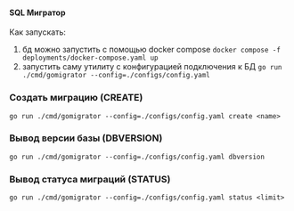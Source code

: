 #### SQL Мигратор

Как запускать: 
1) бд можно запустить с помощью docker compose
`docker compose -f deployments/docker-compose.yaml up`
2) запустить саму утилиту с конфигурацией подключения к БД
`go run ./cmd/gomigrator --config=./configs/config.yaml`

### Создать миграцию (CREATE)
`go run ./cmd/gomigrator --config=./configs/config.yaml create <name>`

### Вывод версии базы (DBVERSION)
`go run ./cmd/gomigrator --config=./configs/config.yaml dbversion`

### Вывод статуса миграций (STATUS)
`go run ./cmd/gomigrator --config=./configs/config.yaml status <limit>`
